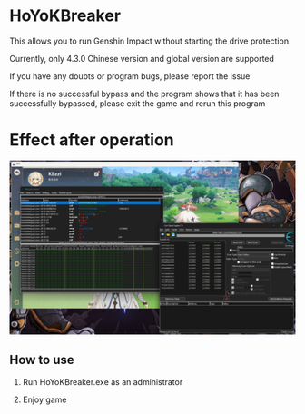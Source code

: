 # HoYoKBreaker

This allows you to run Genshin Impact without starting the drive protection

Currently, only 4.3.0 Chinese version and global version are supported

If you have any doubts or program bugs, please report the issue

If there is no successful bypass and the program shows that it has been successfully bypassed, please exit the game and rerun this program


# Effect after operation

![image](https://github.com/KBzzi/HoYoKBreaker/blob/main/pic/2023-11-09%20140055.png)


## How to use

1. Run HoYoKBreaker.exe as an administrator

2. Enjoy game
